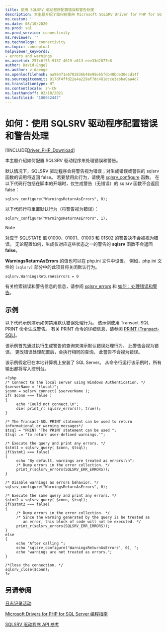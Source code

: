 ```yaml
---
title: 使用 SQLSRV 驱动程序配置错误和警告处理
description: 本主题介绍了如何在使用 Microsoft SQLSRV Driver for PHP for SQL Server 时配置 SQLSRV 驱动程序来处理错误和警告
ms.custom: ''
ms.date: 08/10/2020
ms.prod: sql
ms.prod_service: connectivity
ms.reviewer: ''
ms.technology: connectivity
ms.topic: conceptual
helpviewer_keywords:
- errors and warnings
ms.assetid: 257c6f53-9137-4619-a613-eee33d2077e8
author: David-Engel
ms.author: v-daenge
ms.openlocfilehash: aa96471a6702836b48e95e65fdb40bde30ecd14f
ms.sourcegitcommit: 917df4ffd22e4a229af7dc481dcce3ebba0aa4d7
ms.translationtype: HT
ms.contentlocale: zh-CN
ms.lasthandoff: 02/10/2021
ms.locfileid: "100042447"
---
```

# <a name="how-to-configure-error-and-warning-handling-using-the-sqlsrv-driver"></a>如何：使用 SQLSRV 驱动程序配置错误和警告处理
[!INCLUDE[Driver_PHP_Download](../../includes/driver_php_download.md)]

本主题介绍如何配置 SQLSRV 驱动程序来处理错误和警告。  
  
默认情况下，SQLSRV 驱动程序会将警告视为错误；对生成错误或警告的 sqlsrv 函数的调用将返回 false。 若要禁用此行为，请使用 [sqlsrv_configure](../../connect/php/sqlsrv-configure.md) 函数。 在以下代码行包括在脚本的开端时，仅生成警告（无错误）的 sqlsrv 函数不会返回 false：  
  
`sqlsrv_configure("WarningsReturnAsErrors", 0);`  
  
以下代码行将重置默认行为（将警告视为错误）：  
  
`sqlsrv_configure("WarningsReturnAsErrors", 1);`  
  
> [!NOTE]  
> 对应于 SQLSTATE 值 01000、01001、01003 和 01S02 的警告决不会被视为错误。 无论配置如何，生成仅对应这些状态之一的警告的 **sqlsrv** 函数不会返回 **false**。  
  
**WarningsReturnAsErrors** 的值也可以在 php.ini 文件中设置。 例如，php.ini 文件的 `[sqlsrv]` 部分中的此项目将关闭默认行为。  
  
`sqlsrv.WarningsReturnAsErrors = 0`  
  
有关检索错误和警告信息的信息，请参阅 [sqlsrv_errors](../../connect/php/sqlsrv-errors.md) 和 [如何：处理错误和警告](../../connect/php/how-to-handle-errors-and-warnings-using-the-sqlsrv-driver.md)。  
  
## <a name="example"></a>示例  
以下代码示例演示如何禁用默认错误处理行为。 该示例使用 Transact-SQL PRINT 命令生成警告。 有关 PRINT 命令的详细信息，请参阅 [PRINT (Transact-SQL)](../../t-sql/language-elements/print-transact-sql.md)。  
  
该示例首先通过执行生成警告的查询来演示默认错误处理行为。 此警告会视为错误。 更改错误处理配置后，会执行相同的查询。 此警告不会视为错误。  
  
该示例假定已在本地计算机上安装了 SQL Server。 从命令行运行该示例时，所有输出都将写入控制台。  
  
```  
<?php  
/* Connect to the local server using Windows Authentication. */  
$serverName = "(local)";  
$conn = sqlsrv_connect( $serverName );  
if( $conn === false )  
{  
     echo "Could not connect.\n";  
     die( print_r( sqlsrv_errors(), true));  
}  
  
/* The Transact-SQL PRINT statement can be used to return   
informational or warning messages*/  
$tsql = "PRINT 'The PRINT statement can be used ";  
$tsql .= "to return user-defined warnings.'";  
  
/* Execute the query and print any errors. */  
$stmt1 = sqlsrv_query( $conn, $tsql);  
if($stmt1 === false)  
{  
     echo "By default, warnings are treated as errors:\n";  
     /* Dump errors in the error collection. */  
     print_r(sqlsrv_errors(SQLSRV_ERR_ERRORS));  
}  
  
/* Disable warnings as errors behavior. */  
sqlsrv_configure("WarningsReturnAsErrors", 0);  
  
/* Execute the same query and print any errors. */  
$stmt2 = sqlsrv_query( $conn, $tsql);  
if($stmt2 === false)  
{  
     /* Dump errors in the error collection. */  
     /* Since the warning generated by the query is be treated as   
        an error, this block of code will not be executed. */  
     print_r(sqlsrv_errors(SQLSRV_ERR_ERRORS));  
}  
else  
{  
     echo "After calling ";  
     echo "sqlsrv_configure('WarningsReturnAsErrors', 0), ";  
     echo "warnings are not treated as errors.";  
}  
  
/*Close the connection. */  
sqlsrv_close($conn);  
?>  
```  
  
## <a name="see-also"></a>另请参阅  
[日志记录活动](../../connect/php/logging-activity.md)

[Microsoft Drivers for PHP for SQL Server 编程指南](../../connect/php/programming-guide-for-php-sql-driver.md)

[SQLSRV 驱动程序 API 参考](../../connect/php/sqlsrv-driver-api-reference.md)  
  
